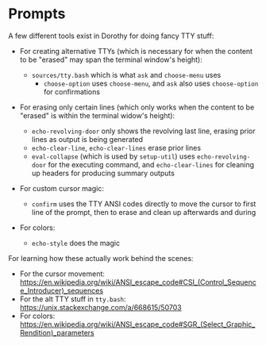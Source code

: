 # Prompts

A few different tools exist in Dorothy for doing fancy TTY stuff:

-   For creating alternative TTYs (which is necessary for when the content to be "erased" may span the terminal window's height):

    -   `sources/tty.bash` which is what `ask` and `choose-menu` uses
        -   `choose-option` uses `choose-menu`, and `ask` also uses `choose-option` for confirmations

-   For erasing only certain lines (which only works when the content to be "erased" is within the terminal widow's height):

    -   `echo-revolving-door` only shows the revolving last line, erasing prior lines as output is being generated
    -   `echo-clear-line`, `echo-clear-lines` erase prior lines
    -   `eval-collapse` (which is used by `setup-util`) uses `echo-revolving-door` for the executing command, and `echo-clear-lines` for cleaning up headers for producing summary outputs

-   For custom cursor magic:

    -   `confirm` uses the TTY ANSI codes directly to move the cursor to first line of the prompt, then to erase and clean up afterwards and during

-   For colors:

    -   `echo-style` does the magic

For learning how these actually work behind the scenes:

-   For the cursor movement: https://en.wikipedia.org/wiki/ANSI_escape_code#CSI_(Control_Sequence_Introducer)_sequences
-   For the alt TTY stuff in `tty.bash`: https://unix.stackexchange.com/a/668615/50703
-   For colors: https://en.wikipedia.org/wiki/ANSI_escape_code#SGR_(Select_Graphic_Rendition)_parameters

